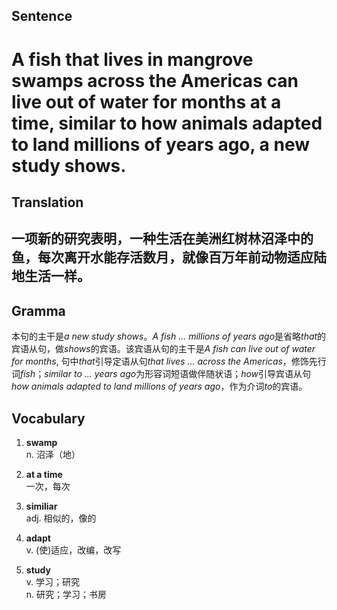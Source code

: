 ## Sentence       

<h1>A fish that lives in mangrove swamps across the Americas can live out of water for months at a time, similar to how animals adapted to land millions of years ago, a new study shows.</h1>

## Translation       

<h2>一项新的研究表明，一种生活在美洲红树林沼泽中的鱼，每次离开水能存活数月，就像百万年前动物适应陆地生活一样。</h2>

## Gramma         

本句的主干是*a new study shows*。*A fish ... millions of years ago*是省略*that*的宾语从句，做*shows*的宾语。该宾语从句的主干是*A fish can live out of water for months*, 句中*that*引导定语从句*that lives ... across the Americas*，修饰先行词*fish*；*similar to ... years ago*为形容词短语做伴随状语；*how*引导宾语从句*how animals adapted to land millions of years ago*，作为介词*to*的宾语。      


## Vocabulary   

1. **swamp**        
n. 沼泽（地）        

2. **at a time**       
一次，每次        

3. **similiar**         
adj. 相似的，像的       

4. **adapt**         
v. (使)适应，改编，改写         

5. **study**         
v. 学习；研究        
n. 研究；学习；书房        
